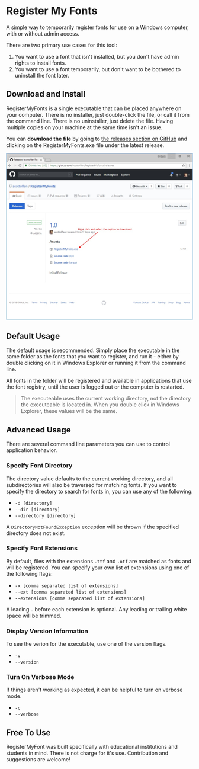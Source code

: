 # Register My Fonts
A simple way to temporarily register fonts for use on a Windows computer, with or without admin access.

There are two primary use cases for this tool:

1. You want to use a font that isn't installed, but you don't have admin rights to install fonts.
2. You want to use a font temporarily, but don't want to be bothered to uninstall the font later.

## Download and Install ##

RegisterMyFonts is a single executable that can be placed anywhere on your computer. There is no installer, just double-click the file, or call it from the command line. There is no uninstaller, just delete the file. Having multiple copies on your machine at the same time isn't an issue.

You can **download the file** by going to [the releases section on GitHub](https://github.com/scottoffen/RegisterMyFonts/releases) and clicking on the RegisterMyFonts.exe file under the latest release.

![Sample Page](https://github.com/scottoffen/RegisterMyFonts/raw/gh-pages/download.jpg "This is how you do it.")

## Default Usage ##

The default usage is recommended. Simply place the executable in the same folder as the fonts that you want to register, and run it - either by double clicking on it in Windows Explorer or running it from the command line.

All fonts in the folder will be registered and available in applications that use the font registry, until the user is logged out or the computer is restarted.

> The executeable uses the current working directory, not the directory the executeable is located in. When you double click in Windows Explorer, these values will be the same.

## Advanced Usage ##

There are several command line parameters you can use to control application behavior.

### Specify Font Directory ###

The directory value defaults to the current working directory, and all subdirectories will also be traversed for matching fonts. If you want to specify the directory to search for fonts in, you can use any of the following:

- `-d [directory]`
- `--dir [directory]`
- `--directory [directory]`

A `DirectoryNotFoundException` exception will be thrown if the specified directory does not exist.

### Specify Font Extensions ###

By default, files with the extensions `.ttf` and `.otf` are matched as fonts and will be registered. You can specify your own list of extensions using one of the following flags:

- `-x [comma separated list of extensions]`
- `--ext [comma separated list of extensions]`
- `--extensions [comma separated list of extensions]`

A leading `.` before each extension is optional. Any leading or trailing white space will be trimmed.

### Display Version Information ###

To see the verion for the executable, use one of the version flags.

- `-v`
- `--version`

### Turn On Verbose Mode ###

If things aren't working as expected, it can be helpful to turn on verbose mode.

- `-c`
- `--verbose`

## Free To Use ##

RegisterMyFont was built specifically with educational institutions and students in mind. There is not charge for it's use. Contribution and suggestions are welcome!
